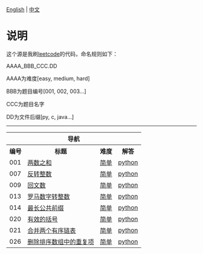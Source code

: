 [English](readme.md) | [中文](./readme_zh_CN.md)

# 说明
这个源是我刷[leetcode](http://leetcode-cn.com)的代码，命名规则如下：

AAAA_BBB_CCC.DD

AAAA为难度[easy, medium, hard]

BBB为题目编号[001, 002, 003...]

CCC为题目名字

DD为文件后缀[py, c, java...]


-------

<table>
    <tr>
        <th colspan="4">
            <b>导航</b>
        </th>
    </tr>
    <tr>
        <th>编号</th>
        <th>标题</th>
        <th>难度</th>
        <th>解答</th>
    </tr>	
    <tr>
        <td>001</td>
        <td>
			<a href="https://leetcode-cn.com/problems/two-sum/"> 两数之和 </a>
		</td>
        <td>
			<a href="https://leetcode-cn.com/problemset/all/?difficulty=%E7%AE%80%E5%8D%95"> 简单 </a>
		</td>
        <td>
			<a href="./easy_001_two-sum.py"> python </a>
		</td>
    </tr>	
    <tr>
        <td>007</td>
        <td>
			<a href="https://leetcode-cn.com/problems/reverse-integer/"> 反转整数  </a>
		</td>
        <td>
			<a href="https://leetcode-cn.com/problemset/all/?difficulty=%E7%AE%80%E5%8D%95"> 简单 </a>
		</td>
        <td>
			<a href="./easy_007_reverse-integer.py"> python </a>
		</td>
    </tr>	
    <tr>
        <td>009</td>
        <td>
			<a href="https://leetcode-cn.com/problems/palindrome-number/"> 回文数 </a>
		</td>
        <td>
			<a href="https://leetcode-cn.com/problemset/all/?difficulty=%E7%AE%80%E5%8D%95"> 简单 </a>
		</td>
        <td>
			<a href="./easy_009_palindrome-number.py"> python </a>
		</td>
    </tr>	
    <tr>
        <td>013</td>
        <td>
			<a href="https://leetcode-cn.com/problems/roman-to-integer/"> 罗马数字转整数 </a>
		</td>
        <td>
			<a href="https://leetcode-cn.com/problemset/all/?difficulty=%E7%AE%80%E5%8D%95"> 简单 </a>
		</td>
        <td>
			<a href="./easy_013_roman-to-integer.py"> python </a>
		</td>
    </tr>	
    <tr>
        <td>014</td>
        <td>
			<a href="https://leetcode-cn.com/problems/longest-common-prefix/"> 最长公共前缀 </a>
		</td>
        <td>
			<a href="https://leetcode-cn.com/problemset/all/?difficulty=%E7%AE%80%E5%8D%95"> 简单 </a>
		</td>
        <td>
			<a href="./easy_014_longest-common-prefix.py"> python </a>
		</td>
    </tr>
    <tr>
        <td>020</td>
        <td>
			<a href="https://leetcode-cn.com/problems/valid-parentdeses/"> 	有效的括号 </a>
		</td>
        <td>
			<a href="https://leetcode-cn.com/problemset/all/?difficulty=%E7%AE%80%E5%8D%95"> 简单 </a>
		</td>
        <td>
			<a href="./easy_020_valid-parentdeses.py"> python </a>
		</td>
    </tr>
    <tr>
        <td>021</td>
        <td>
			<a href="https://leetcode-cn.com/problems/merge-two-sorted-lists/"> 合并两个有序链表 </a>
		</td>
        <td>
			<a href="https://leetcode-cn.com/problemset/all/?difficulty=%E7%AE%80%E5%8D%95"> 简单 </a>
		</td>
        <td>
			<a href="./easy_021_merge-two-sorted-lists.py"> python </a>
		</td>
    </tr>
    <tr>
        <td>026</td>
        <td>
			<a href="https://leetcode-cn.com/problems/remove-duplicates-from-sorted-array/"> 删除排序数组中的重复项 </a>
		</td>
        <td>
			<a href="https://leetcode-cn.com/problemset/all/?difficulty=%E7%AE%80%E5%8D%95"> 简单 </a>
		</td>
        <td>
			<a href="./easy_026_remove-duplicates-from-sorted-array.py"> python </a>
		</td>
    </tr>
    
</table>


